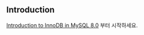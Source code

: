 ## Introduction

[Introduction to InnoDB in MySQL 8.0](blog/innodb/introduction-innodb.html) 부터 시작하세요.
